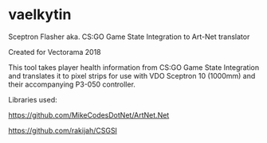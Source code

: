 # vaelkytin
Sceptron Flasher aka. CS:GO Game State Integration to Art-Net translator

Created for Vectorama 2018


This tool takes player health information from CS:GO Game State Integration and translates it to pixel strips for use with VDO Sceptron 10 (1000mm) and their accompanying P3-050 controller.

Libraries used:

https://github.com/MikeCodesDotNet/ArtNet.Net

https://github.com/rakijah/CSGSI
